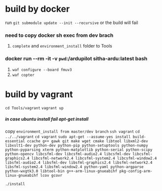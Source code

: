 # build by docker
run `git submodule update --init --recursive` or the build will fail
### need to copy docker sh exec from dev brach 
1. `complete` and `environment_install` folder to Tools
### docker run --rm -it -v `pwd`:/ardupilot sitha-ardu:latest bash
1. `waf configure --board fmuv3`
2. `waf copter` 

# build by vagrant

`cd Tools/vagrant`
`vagrant up`

##### in case ubuntu install fail apt-get install
copy `environment_install from master/dev branch`
`ssh vagrant`
`cd ../../vagrant`
`cd vagrant`
`sudo apt-get --assume-yes install build-essential ccache g++ gawk git make wget cmake libtool libxml2-dev libxslt1-dev python-dev python-pip python-setuptools python-numpy python-pyparsing xterm python-matplotlib python-serial python-scipy python-opencv libcsfml-dev libcsfml-audio2.4 libcsfml-dev libcsfml-graphics2.4 libcsfml-network2.4 libcsfml-system2.4 libcsfml-window2.4 libsfml-audio2.4 libsfml-dev libsfml-graphics2.4 libsfml-network2.4 libsfml-system2.4 libsfml-window2.4 python-yaml python-argparse python-wxgtk3.0 libtool-bin g++-arm-linux-gnueabihf pkg-config-arm-linux-gnueabihf lcov gcovr`

`./install`